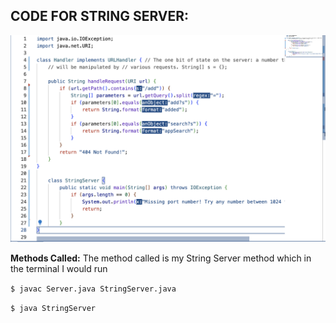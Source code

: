 **CODE FOR STRING SERVER:**
------------------------

![Image](Codeforlab.png)

**Methods Called:**
The method called is my String Server method which in the terminal I would run


`$ javac Server.java StringServer.java`

`$ java StringServer`



